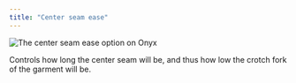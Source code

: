 ```yaml
---
title: "Center seam ease"
---
```


![The center seam ease option on Onyx](centerseamease.svg)

Controls how long the center seam will be, and thus how low the crotch fork of the garment will be.
